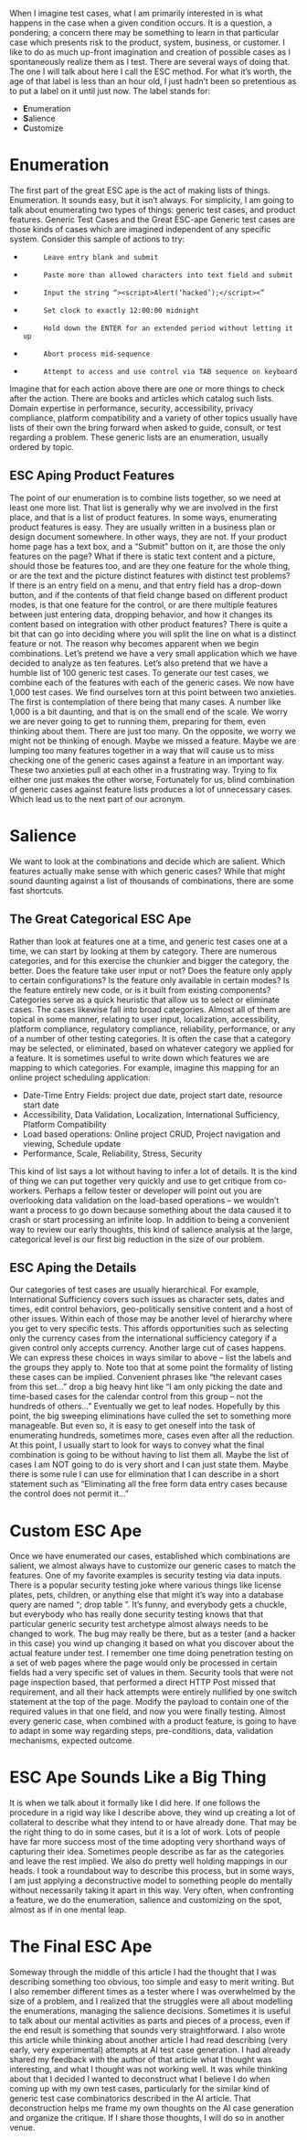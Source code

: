 When I imagine test cases, what I am primarily interested in is what happens in the case when a given condition occurs. It is a question, a pondering, a concern there may be something to learn in that particular case which presents risk to the product, system, business, or customer.
I like to do as much up-front imagination and creation of possible cases as I spontaneously realize them as I test. There are several ways of doing that. The one I will talk about here I call the ESC method. For what it’s worth, the age of that label is less than an hour old, I just hadn’t been so pretentious as to put a label on it until just now. The label stands for:
- **E**numeration
- **S**alience
- **C**ustomize

Enumeration
=================
The first part of the great ESC ape is the act of making lists of things. Enumeration. It sounds easy, but it isn’t always. For simplicity, I am going to talk about enumerating two types of things: generic test cases, and product features.
Generic Test Cases and the Great ESC-ape
Generic test cases are those kinds of cases which are imagined independent of any specific system. Consider this sample of actions to try:
-          Leave entry blank and submit
-          Paste more than allowed characters into text field and submit
-          Input the string “><script>Alert(‘hacked’);</script><”
-          Set clock to exactly 12:00:00 midnight
-          Hold down the ENTER for an extended period without letting it up
-          Abort process mid-sequence
-          Attempt to access and use control via TAB sequence on keyboard

Imagine that for each action above there are one or more things to check after the action. There are books and articles which catalog such lists. Domain expertise in performance, security, accessibility, privacy compliance, platform compatibility and a variety of other topics usually have lists of their own the bring forward when asked to guide, consult, or test regarding a problem.
These generic lists are an enumeration, usually ordered by topic.

ESC Aping Product Features
-----------------
The point of our enumeration is to combine lists together, so we need at least one more list. That list is generally why we are involved in the first place, and that is a list of product features.
In some ways, enumerating product features is easy. They are usually written in a business plan or design document somewhere. In other ways, they are not. If your product home page has a text box, and a “Submit” button on it, are those the only features on the page? What if there is static text content and a picture, should those be features too, and are they one feature for the whole thing, or are the text and the picture distinct features with distinct test problems? If there is an entry field on a menu, and that entry field has a drop-down button, and if the contents of that field change based on different product modes, is that one feature for the control, or are there multiple features between just entering data, dropping behavior, and how it changes its content based on integration with other product features? There is quite a bit that can go into deciding where you will split the line on what is a distinct feature or not.
The reason why becomes apparent when we begin combinations. Let’s pretend we have a very small application which we have decided to analyze as ten features. Let’s also pretend that we have a humble list of 100 generic test cases. To generate our test cases, we combine each of the features with each of the generic cases. We now have 1,000 test cases.
We find ourselves torn at this point between two anxieties. The first is contemplation of there being that many cases. A number like 1,000 is a bit daunting, and that is on the small end of the scale. We worry we are never going to get to running them, preparing for them, even thinking about them. There are just too many. On the opposite, we worry we might not be thinking of enough. Maybe we missed a feature. Maybe we are lumping too many features together in a way that will cause us to miss checking one of the generic cases against a feature in an important way. These two anxieties pull at each other in a frustrating way. Trying to fix either one just makes the other worse,
Fortunately for us, blind combination of generic cases against feature lists produces a lot of unnecessary cases. Which lead us to the next part of our acronym.

Salience
=================
We want to look at the combinations and decide which are salient. Which features actually make sense with which generic cases? While that might sound daunting against a list of thousands of combinations, there are some fast shortcuts.

The Great Categorical ESC Ape
-----------------
Rather than look at features one at a time, and generic test cases one at a time, we can start by looking at them by category. There are numerous categories, and for this exercise the chunkier and bigger the category, the better. Does the feature take user input or not? Does the feature only apply to certain configurations? Is the feature only available in certain modes? Is the feature entirely new code, or is it built from existing components? Categories serve as a quick heuristic that allow us to select or eliminate cases.
The cases likewise fall into broad categories. Almost all of them are topical in some manner, relating to user input, localization, accessibility, platform compliance, regulatory compliance, reliability, performance, or any of a number of other testing categories. It is often the case that a category may be selected, or eliminated, based on whatever category we applied for a feature.
It is sometimes useful to write down which features we are mapping to which categories. For example, imagine this mapping for an online project scheduling application:

- Date-Time Entry Fields: project due date, project start date, resource start date
- Accessibility, Data Validation, Localization, International Sufficiency, Platform Compatibility
- Load based operations: Online project CRUD, Project navigation and viewing, Schedule update
- Performance, Scale, Reliability, Stress, Security

This kind of list says a lot without having to infer a lot of details. It is the kind of thing we can put together very quickly and use to get critique from co-workers. Perhaps a fellow tester or developer will point out you are overlooking data validation on the load-based operations – we wouldn’t want a process to go down because something about the data caused it to crash or start processing an infinite loop. In addition to being a convenient way to review our early thoughts, this kind of salience analysis at the large, categorical level is our first big reduction in the size of our problem.

ESC Aping the Details
-----------------
Our categories of test cases are usually hierarchical. For example, International Sufficiency covers such issues as character sets, dates and times, edit control behaviors, geo-politically sensitive content and a host of other issues. Within each of those may be another level of hierarchy where you get to very specific tests. This affords opportunities such as selecting only the currency cases from the international sufficiency category if a given control only accepts currency. Another large cut of cases happens. We can express these choices in ways similar to above – list the labels and the groups they apply to.
Note too that at some point the formality of listing these cases can be implied. Convenient phrases like “the relevant cases from this set...” drop a big heavy hint like “I am only picking the date and time-based cases for the calendar control from this group – not the hundreds of others...”
Eventually we get to leaf nodes. Hopefully by this point, the big sweeping eliminations have culled the set to something more manageable. But even so, it is easy to get oneself into the task of enumerating hundreds, sometimes more, cases even after all the reduction.
At this point, I usually start to look for ways to convey what the final combination is going to be without having to list them all. Maybe the list of cases I am NOT going to do is very short and I can just state them. Maybe there is some rule I can use for elimination that I can describe in a short statement such as “Eliminating all the free form data entry cases because the control does not permit it...”

Custom ESC Ape
=================
Once we have enumerated our cases, established which combinations are salient, we almost always have to customize our generic cases to match the features.
One of my favorite examples is security testing via data inputs. There is a popular security testing joke where various things like license plates, pets, children, or anything else that might it’s way into a database query are named “; drop table ”. It’s funny, and everybody gets a chuckle, but everybody who has really done security testing knows that that particular generic security test archetype almost always needs to be changed to work. The bug may really be there, but as a tester (and a hacker in this case) you wind up changing it based on what you discover about the actual feature under test. I remember one time doing penetration testing on a set of web pages where the page would only be processed in certain fields had a very specific set of values in them. Security tools that were not page inspection based, that performed a direct HTTP Post missed that requirement, and all their hack attempts were entirely nullified by one switch statement at the top of the page. Modify the payload to contain one of the required values in that one field, and now you were finally testing.
Almost every generic case, when combined with a product feature, is going to have to adapt in some way regarding steps, pre-conditions, data, validation mechanisms, expected outcome.

ESC Ape Sounds Like a Big Thing
=================
It is when we talk about it formally like I did here. If one follows the procedure in a rigid way like I describe above, they wind up creating a lot of collateral to describe what they intend to or have already done. That may be the right thing to do in some cases, but it is a lot of work.
Lots of people have far more success most of the time adopting very shorthand ways of capturing their idea. Sometimes people describe as far as the categories and leave the rest implied.
We also do pretty well holding mappings in our heads. I took a roundabout way to describe this process, but in some ways, I am just applying a deconstructive model to something people do mentally without necessarily taking it apart in this way. Very often, when confronting a feature, we do the enumeration, salience and customizing on the spot, almost as if in one mental leap.

The Final ESC Ape
=================
Someway through the middle of this article I had the thought that I was describing something too obvious, too simple and easy to merit writing. But I also remember different times as a tester where I was overwhelmed by the size of a problem, and I realized that the struggles were all about modelling the enumerations, managing the salience decisions. Sometimes it is useful to talk about our mental activities as parts and pieces of a process, even if the end result is something that sounds very straightforward.
I also wrote this article while thinking about another article I had read describing (very early, very experimental) attempts at AI test case generation. I had already shared my feedback with the author of that article what I thought was interesting, and what I thought was not working well. It was while thinking about that I decided I wanted to deconstruct what I believe I do when coming up with my own test cases, particularly for the similar kind of generic test case combinatorics described in the AI article. That deconstruction helps me frame my own thoughts on the AI case generation and organize the critique. If I share those thoughts, I will do so in another venue.

